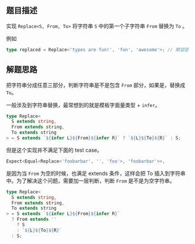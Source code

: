 ## 题目描述

实现 `Replace<S, From, To>` 将字符串 `S` 中的第一个子字符串 `From` 替换为 `To` 。

例如

```ts
type replaced = Replace<'types are fun!', 'fun', 'awesome'>; // 期望是 'types are awesome!'
```

## 解题思路

把字符串分成任意三部分，判断字符串是不是包含 `From` 部分，如果是，替换成 `To`。

一般涉及到字符串替换，最常想到的就是模板字面量类型 + `infer`。

```ts
type Replace<
  S extends string,
  From extends string,
  To extends string
> = S extends `${infer L}${From}${infer R}` ? `${L}${To}${R}` : S;
```

但是这个实现并不满足下面的 test case。

```ts
Expect<Equal<Replace<'foobarbar', '', 'foo'>, 'foobarbar'>>,
```

是因为当 `From` 为空的时候，也满足 extends 条件，这样会把 To 插入到字符串中。为了解决这个问题，需要加一层判断，判断 `From` 是不是为空字符串。

```ts
type Replace<
  S extends string,
  From extends string,
  To extends string
> = S extends `${infer L}${From}${infer R}`
  ? From extends ''
    ? S
    : `${L}${To}${R}`
  : S;
```
